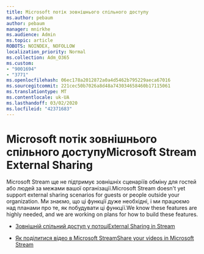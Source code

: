 ```yaml
---
title: Microsoft потік зовнішнього спільного доступу
ms.author: pebaum
author: pebaum
manager: mnirkhe
ms.audience: Admin
ms.topic: article
ROBOTS: NOINDEX, NOFOLLOW
localization_priority: Normal
ms.collection: Adm_O365
ms.custom:
- "9001694"
- "3771"
ms.openlocfilehash: 06ec178a2012872a0a4d5462b795229aeca67016
ms.sourcegitcommit: 221cec50b7026a8d48a743034658460b17115061
ms.translationtype: MT
ms.contentlocale: uk-UA
ms.lasthandoff: 03/02/2020
ms.locfileid: "42371683"
---
```

# <a name="microsoft-stream-external-sharing"></a><span data-ttu-id="d66c8-102">Microsoft потік зовнішнього спільного доступу</span><span class="sxs-lookup"><span data-stu-id="d66c8-102">Microsoft Stream External Sharing</span></span>

<span data-ttu-id="d66c8-103">Microsoft Stream ще не підтримує зовнішніх сценаріїв обміну для гостей або людей за межами вашої організації.</span><span class="sxs-lookup"><span data-stu-id="d66c8-103">Microsoft Stream doesn't yet support external sharing scenarios for guests or people outside your organization.</span></span> <span data-ttu-id="d66c8-104">Ми знаємо, що ці функції дуже необхідні, і ми працюємо над планами про те, як побудувати ці функції.</span><span class="sxs-lookup"><span data-stu-id="d66c8-104">We know these features are highly needed, and we are working on plans for how to build these features.</span></span>

- [<span data-ttu-id="d66c8-105">Зовнішній спільний доступ у потоці</span><span class="sxs-lookup"><span data-stu-id="d66c8-105">External Sharing in Stream</span></span>](https://docs.microsoft.com/en-us/stream/portal-share-video#external-sharing)

- [<span data-ttu-id="d66c8-106">Як поділитися відео в Microsoft Stream</span><span class="sxs-lookup"><span data-stu-id="d66c8-106">Share your videos in Microsoft Stream</span></span>](https://docs.microsoft.com/en-us/stream/portal-share-video)
